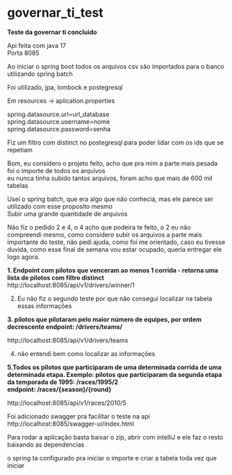 # governar_ti_test


<b>Teste da governar ti concluido</b>

Api feita com java 17</br>
Porta 8085</br>

Ao iniciar o spring boot todos os arquivos csv são importados para o banco utilizando spring batch</br>

Foi utilizado, jpa, lombock e postegresql</br>

Em resources -> aplication.properties</br>
 
spring.datasource.url=url_database</br>
spring.datasource.username=nome</br>
spring.datasource.password=senha</br>

Fiz um filtro com distinct no postegresql para poder lidar com os ids que se repetiam </br>

Bom, eu considero o projeto feito, acho que pra mim a parte mais pesada foi o importe de todos os arquivos</br>
eu nunca tinha subido tantos arquivos, foram acho que mais de 600 mil tabelas</br>

Usei o spring batch, que era algo que não conhecia, mas ele parece ser utilizado com esse proposito mesmo</br>
Subir uma grande quantidade de arquivos

Não fiz o pedido 2 e 4, o 4 acho que podeira te feito, o 2 eu não compreendi mesmo,
como considero subir os arquivos a parte mais importante do teste, não pedi ajuda, como foi me orientado, caso eu tivesse duvida, como esse final de semana vou estar ocupado, queria entregar ele logo agora.


<b>1. Endpoint com pilotos que venceram ao menos 1 corrida - retorna uma lista de pilotos com filtro distinct</br></b>
http://localhost:8085/api/v1/drivers/winner/1</br>

2. Eu não fiz o segundo teste por que não consegui localizar na tabela essas informações</br>

<b>3. pilotos que pilotaram pelo maior número de equipes, por ordem 
decrescente endpoint: /drivers/teams/</br></b>

http://localhost:8085/api/v1/drivers/teams</br>

4. não entendi bem como localizar as informações</br>

<b>5.Todos os pilotos que participaram de uma determinada corrida de uma </br>
determinada etapa. Exemplo: pilotos que participaram da segunda etapa</br>
da temporada de 1995: /races/1995/2</br>
endpoint: /races/{season}/{round}</br></b>

http://localhost:8085/api/v1/races/2010/5</br>

Foi adicionado swagger pra facilitar o teste na api</br>
http://localhost:8085/swagger-ui/index.html</br>

Para rodar a aplicação basta baixar o zip, abrir com intelliJ  e ele faz o resto baixando as dependencias</br>

o spring ta configurado pra iniciar o importe e criar a tabela toda vez que iniciar
